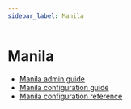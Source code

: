 ```yaml
---
sidebar_label: Manila
---
```


# Manila

* [Manila admin guide](https://docs.openstack.org/manila/latest/admin/index.html)
* [Manila configuration guide](https://docs.openstack.org/manila/latest/configuration/index.html)
* [Manila configuration reference](https://docs.openstack.org/manila/latest/configuration/shared-file-systems/samples/manila.conf.html)

